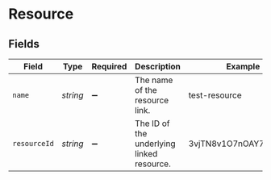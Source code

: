 # Resource


## Fields

| Field                                     | Type                                      | Required                                  | Description                               | Example                                   |
| ----------------------------------------- | ----------------------------------------- | ----------------------------------------- | ----------------------------------------- | ----------------------------------------- |
| `name`                                    | *string*                                  | :heavy_minus_sign:                        | The name of the resource link.            | test-resource                             |
| `resourceId`                              | *string*                                  | :heavy_minus_sign:                        | The ID of the underlying linked resource. | 3vjTN8v1O7nOAY7aNDGOL                     |
